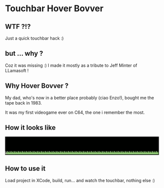 # Touchbar Hover Bovver

## WTF ?!?
Just a quick touchbar hack :)

## but ... why ?
Coz it was missing :) I made it mostly as a tribute to Jeff Minter of LLamasoft !

## Why Hover Bovver ?
My dad, who's now in a better place probably (ciao Enzo!), bought me the tape back in 1983. 

It was my first videogame ever on C64, the one i remember the most.

## How it looks like
![Alt Text](./hover_bovver.gif)

## How to use it
Load project in XCode, build, run... and watch the touchbar, nothing else :)

